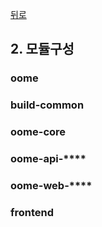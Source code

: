 [뒤로](../README.md)
## 2. 모듈구성

### oome

### build-common

### oome-core

### oome-api-****

### oome-web-****

### frontend